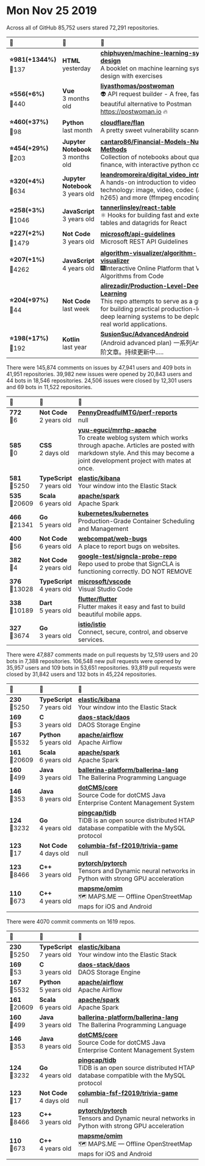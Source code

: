 # Mon Nov 25 2019

Across all of GitHub 85,752 users stared 
72,291 repositories. 

| :page_with_curl: | :calendar: | :page_with_curl: |
| :--- | :--- | :--- |
| **:star:981(+1344%)**<br>:twisted_rightwards_arrows:137 | **HTML**<br>yesterday | **[chiphuyen/machine-learning-systems-design](https://github.com/chiphuyen/machine-learning-systems-design)**<br>A booklet on machine learning systems design with exercises |
| **:star:556(+6%)**<br>:twisted_rightwards_arrows:440 | **Vue**<br>3 months old | **[liyasthomas/postwoman](https://github.com/liyasthomas/postwoman)**<br>👽 API request builder - A free, fast, and beautiful alternative to Postman https://postwoman.io 🔥 |
| **:star:460(+37%)**<br>:twisted_rightwards_arrows:98 | **Python**<br>last month | **[cloudflare/flan](https://github.com/cloudflare/flan)**<br>A pretty sweet vulnerability scanner |
| **:star:454(+29%)**<br>:twisted_rightwards_arrows:203 | **Jupyter Notebook**<br>3 months old | **[cantaro86/Financial-Models-Numerical-Methods](https://github.com/cantaro86/Financial-Models-Numerical-Methods)**<br>Collection of notebooks about quantitative finance, with interactive python code. |
| **:star:320(+4%)**<br>:twisted_rightwards_arrows:634 | **Jupyter Notebook**<br>3 years old | **[leandromoreira/digital_video_introduction](https://github.com/leandromoreira/digital_video_introduction)**<br>A hands-on introduction to video technology: image, video, codec (av1, vp9, h265) and more (ffmpeg encoding). |
| **:star:258(+3%)**<br>:twisted_rightwards_arrows:1046 | **JavaScript**<br>3 years old | **[tannerlinsley/react-table](https://github.com/tannerlinsley/react-table)**<br>⚛️ Hooks for building fast and extendable tables and datagrids for React |
| **:star:227(+2%)**<br>:twisted_rightwards_arrows:1479 | **Not Code**<br>3 years old | **[microsoft/api-guidelines](https://github.com/microsoft/api-guidelines)**<br>Microsoft REST API Guidelines |
| **:star:207(+1%)**<br>:twisted_rightwards_arrows:4262 | **JavaScript**<br>4 years old | **[algorithm-visualizer/algorithm-visualizer](https://github.com/algorithm-visualizer/algorithm-visualizer)**<br>:fireworks:Interactive Online Platform that Visualizes Algorithms from Code |
| **:star:204(+97%)**<br>:twisted_rightwards_arrows:44 | **Not Code**<br>last week | **[alirezadir/Production-Level-Deep-Learning](https://github.com/alirezadir/Production-Level-Deep-Learning)**<br>This repo attempts to serve as a guideline for building practical production-level deep learning systems to be deployed in real world applications.  |
| **:star:198(+17%)**<br>:twisted_rightwards_arrows:192 | **Kotlin**<br>last year | **[SusionSuc/AdvancedAndroid](https://github.com/SusionSuc/AdvancedAndroid)**<br>(Android advanced plan) 一系列Android进阶文章。持续更新中.....  |

There were 145,874 comments on issues by 47,941 users and 409 bots in 41,951 repositories.
39,982 new issues were opened by 20,843 users and 44 bots in 18,546 repositories.
24,506 issues were closed by 12,301 users and 69 bots in 11,522 repositories.

| :speech_balloon: | :calendar: | :page_with_curl: |
| :--- | :--- | :--- |
| **772**<br>:twisted_rightwards_arrows:6 | **Not Code**<br>2 years old | **[PennyDreadfulMTG/perf-reports](https://github.com/PennyDreadfulMTG/perf-reports)**<br>null |
| **585**<br>:twisted_rightwards_arrows:0 | **CSS**<br>2 days old | **[yuu-eguci/mrrhp-apache](https://github.com/yuu-eguci/mrrhp-apache)**<br>To create weblog system which works through apache. Articles are posted with markdown style. And this may become a joint development project with mates at once. |
| **581**<br>:twisted_rightwards_arrows:5250 | **TypeScript**<br>7 years old | **[elastic/kibana](https://github.com/elastic/kibana)**<br>Your window into the Elastic Stack |
| **535**<br>:twisted_rightwards_arrows:20609 | **Scala**<br>6 years old | **[apache/spark](https://github.com/apache/spark)**<br>Apache Spark |
| **466**<br>:twisted_rightwards_arrows:21341 | **Go**<br>5 years old | **[kubernetes/kubernetes](https://github.com/kubernetes/kubernetes)**<br>Production-Grade Container Scheduling and Management |
| **400**<br>:twisted_rightwards_arrows:56 | **Not Code**<br>6 years old | **[webcompat/web-bugs](https://github.com/webcompat/web-bugs)**<br>A place to report bugs on websites. |
| **382**<br>:twisted_rightwards_arrows:4 | **Not Code**<br>2 years old | **[google-test/signcla-probe-repo](https://github.com/google-test/signcla-probe-repo)**<br>Repo used to probe that SignCLA is functioning correctly.  DO NOT REMOVE |
| **376**<br>:twisted_rightwards_arrows:13028 | **TypeScript**<br>4 years old | **[microsoft/vscode](https://github.com/microsoft/vscode)**<br>Visual Studio Code |
| **338**<br>:twisted_rightwards_arrows:10189 | **Dart**<br>5 years old | **[flutter/flutter](https://github.com/flutter/flutter)**<br>Flutter makes it easy and fast to build beautiful mobile apps. |
| **327**<br>:twisted_rightwards_arrows:3674 | **Go**<br>3 years old | **[istio/istio](https://github.com/istio/istio)**<br>Connect, secure, control, and observe services. |

There were 47,887 comments made on pull requests by 12,519 users and 20 bots in 7,388 repositories.
106,548 new pull requests were opened by 35,957 users and 109 bots in 53,651 repositories.
93,819 pull requests were closed by 31,842 users and 132 bots in 45,224 repositories.

| :speech_balloon: | :calendar: | :page_with_curl: |
| :--- | :--- | :--- |
| **230**<br>:twisted_rightwards_arrows:5250 | **TypeScript**<br>7 years old | **[elastic/kibana](https://github.com/elastic/kibana)**<br>Your window into the Elastic Stack |
| **169**<br>:twisted_rightwards_arrows:53 | **C**<br>3 years old | **[daos-stack/daos](https://github.com/daos-stack/daos)**<br>DAOS Storage Engine |
| **167**<br>:twisted_rightwards_arrows:5532 | **Python**<br>5 years old | **[apache/airflow](https://github.com/apache/airflow)**<br>Apache Airflow |
| **161**<br>:twisted_rightwards_arrows:20609 | **Scala**<br>6 years old | **[apache/spark](https://github.com/apache/spark)**<br>Apache Spark |
| **160**<br>:twisted_rightwards_arrows:499 | **Java**<br>3 years old | **[ballerina-platform/ballerina-lang](https://github.com/ballerina-platform/ballerina-lang)**<br>The Ballerina Programming Language |
| **146**<br>:twisted_rightwards_arrows:353 | **Java**<br>8 years old | **[dotCMS/core](https://github.com/dotCMS/core)**<br>Source Code for dotCMS Java Enterprise Content Management System |
| **124**<br>:twisted_rightwards_arrows:3232 | **Go**<br>4 years old | **[pingcap/tidb](https://github.com/pingcap/tidb)**<br>TiDB is an open source distributed HTAP database compatible with the MySQL protocol  |
| **123**<br>:twisted_rightwards_arrows:17 | **Not Code**<br>4 days old | **[columbia-fsf-f2019/trivia-game](https://github.com/columbia-fsf-f2019/trivia-game)**<br>null |
| **123**<br>:twisted_rightwards_arrows:8466 | **C++**<br>3 years old | **[pytorch/pytorch](https://github.com/pytorch/pytorch)**<br>Tensors and Dynamic neural networks in Python with strong GPU acceleration |
| **110**<br>:twisted_rightwards_arrows:673 | **C++**<br>4 years old | **[mapsme/omim](https://github.com/mapsme/omim)**<br>🗺️ MAPS.ME — Offline OpenStreetMap maps for iOS and Android |

There were 4070 commit comments on 1619 repos.

| :speech_balloon: | :calendar: | :page_with_curl: |
| :--- | :--- | :--- |
| **230**<br>:twisted_rightwards_arrows:5250 | **TypeScript**<br>7 years old | **[elastic/kibana](https://github.com/elastic/kibana)**<br>Your window into the Elastic Stack |
| **169**<br>:twisted_rightwards_arrows:53 | **C**<br>3 years old | **[daos-stack/daos](https://github.com/daos-stack/daos)**<br>DAOS Storage Engine |
| **167**<br>:twisted_rightwards_arrows:5532 | **Python**<br>5 years old | **[apache/airflow](https://github.com/apache/airflow)**<br>Apache Airflow |
| **161**<br>:twisted_rightwards_arrows:20609 | **Scala**<br>6 years old | **[apache/spark](https://github.com/apache/spark)**<br>Apache Spark |
| **160**<br>:twisted_rightwards_arrows:499 | **Java**<br>3 years old | **[ballerina-platform/ballerina-lang](https://github.com/ballerina-platform/ballerina-lang)**<br>The Ballerina Programming Language |
| **146**<br>:twisted_rightwards_arrows:353 | **Java**<br>8 years old | **[dotCMS/core](https://github.com/dotCMS/core)**<br>Source Code for dotCMS Java Enterprise Content Management System |
| **124**<br>:twisted_rightwards_arrows:3232 | **Go**<br>4 years old | **[pingcap/tidb](https://github.com/pingcap/tidb)**<br>TiDB is an open source distributed HTAP database compatible with the MySQL protocol  |
| **123**<br>:twisted_rightwards_arrows:17 | **Not Code**<br>4 days old | **[columbia-fsf-f2019/trivia-game](https://github.com/columbia-fsf-f2019/trivia-game)**<br>null |
| **123**<br>:twisted_rightwards_arrows:8466 | **C++**<br>3 years old | **[pytorch/pytorch](https://github.com/pytorch/pytorch)**<br>Tensors and Dynamic neural networks in Python with strong GPU acceleration |
| **110**<br>:twisted_rightwards_arrows:673 | **C++**<br>4 years old | **[mapsme/omim](https://github.com/mapsme/omim)**<br>🗺️ MAPS.ME — Offline OpenStreetMap maps for iOS and Android |

